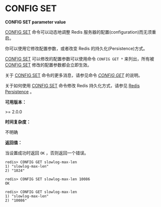 
# CONFIG SET

**CONFIG SET parameter value**

[CONFIG SET](#id1) 命令可以动态地调整 Redis 服务器的配置(configuration)而无须重启。

你可以使用它修改配置参数，或者改变 Redis 的持久化(Persistence)方式。

[CONFIG SET](#id1) 可以修改的配置参数可以使用命令 `CONFIG GET *` 来列出，所有被 [CONFIG SET](#id1) 修改的配置参数都会立即生效。

关于 [CONFIG SET](#id1) 命令的更多消息，请参见命令 [_CONFIG GET_](config_get.html#config-get) 的说明。

关于如何使用 [CONFIG SET](#id1) 命令修改 Redis 持久化方式，请参见 [Redis Persistence](http://redis.io/topics/persistence) 。

**可用版本：**

&gt;= 2.0.0

**时间复杂度：**

不明确

**返回值：**

当设置成功时返回 `OK` ，否则返回一个错误。

```
redis> CONFIG GET slowlog-max-len
1) "slowlog-max-len"
2) "1024"

redis> CONFIG SET slowlog-max-len 10086
OK

redis> CONFIG GET slowlog-max-len
1) "slowlog-max-len"
2) "10086"

```
